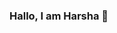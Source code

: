 ### Hallo, I am Harsha 👋

<!--
**Harsha-Musunuri/harsha-musunuri** is a ✨ _special_ ✨ repository because its `README.md` (this file) appears on your GitHub profile.

I'm an engineer. <!--I was born in a small town called Khammam in India. I love spending my free time understanding recent advancements in ML and occasionally, making acoustic covers for my YouTube Channel[Harsha Musunuri](https://www.youtube.com/HarshaMusunuri).

<!-- - 🔭 I’m currently working as a Machine Learning Research Assistant in Rutgers Machine Learning Lab (RUML) advised by Prof.Sungjin Ahn.
- 🌱 I’m currently learning to bridge my understanding in Deploying ML applications to production that can impact millions of lives.
- 👯 I’m looking to collaborate on Deep Learning Frameworks on Object Detection and Reinforcement Learning.
- 💬 Ask me about Bayesian Statistics, Markov Chains, Variational Bayesian, Monte Carlo methods, SVD, Reinforcment Learning, Recommender Systems.
- 📫 I'm best reached via [email](harsha.musu@gmail.com) 
- 😅 Fun facts: I once spent 16 hours playing Watch Dogs by Ubisoft & I once had an experience of "about to be fined" moment for an invalid train ticket but no cash in hand and the inspector can take only cash (We have friends for a reason :P)! -->









